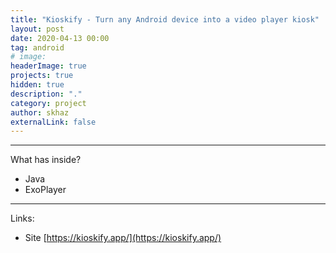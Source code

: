 ```yaml
---
title: "Kioskify - Turn any Android device into a video player kiosk"
layout: post
date: 2020-04-13 00:00
tag: android
# image:
headerImage: true
projects: true
hidden: true
description: "."
category: project
author: skhaz
externalLink: false
---
```


---

What has inside?

-   Java
-   ExoPlayer

---

Links:

-   Site [https://kioskify.app/](https://kioskify.app/)
